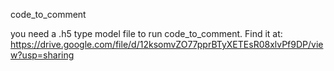 code_to_comment

you need a .h5 type model file to run code_to_comment. Find it at: https://drive.google.com/file/d/12ksomvZO77pprBTyXETEsR08xlvPf9DP/view?usp=sharing
